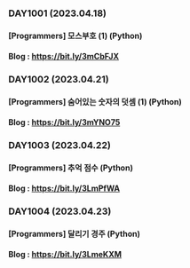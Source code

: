 ### DAY1001 (2023.04.18)
#### [Programmers] 모스부호 (1) (Python)
#### Blog : https://bit.ly/3mCbFJX

### DAY1002 (2023.04.21)
#### [Programmers] 숨어있는 숫자의 덧셈 (1) (Python)
#### Blog : https://bit.ly/3mYNO75

### DAY1003 (2023.04.22)
#### [Programmers] 추억 점수 (Python)
#### Blog : https://bit.ly/3LmPfWA

### DAY1004 (2023.04.23)
#### [Programmers] 달리기 경주 (Python)
#### Blog : https://bit.ly/3LmeKXM